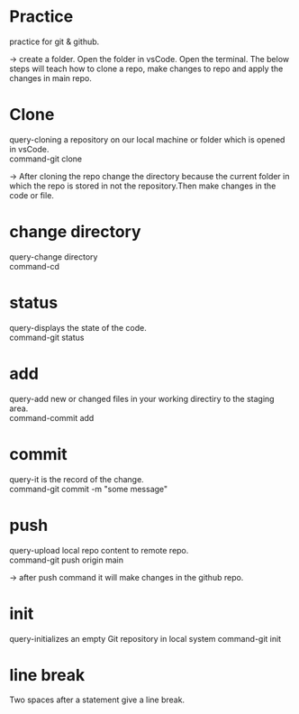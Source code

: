 # Practice
practice for git &amp; github.

-> create a folder. Open the folder in vsCode. Open the terminal. The below steps will teach how to clone a repo, make changes to repo and apply the changes in main repo.

# Clone
query-cloning a repository on our local machine or folder which is opened in vsCode.  
command-git clone <link>

-> After cloning the repo change the directory because the current folder in which the repo is stored in not the repository.Then make changes in the code or file.

# change directory
query-change directory  
command-cd <file name>

# status
query-displays the state of the code.  
command-git status

# add
query-add new or changed files in your working directiry to the staging area.  
command-commit add <file name>

# commit
query-it is the record of the change.    
command-git commit -m "some message"

# push
query-upload local repo content to remote repo.    
command-git push origin main

-> after push command it will make changes in the github repo.

# init 
query-initializes an empty Git repository in local system 
command-git init

# line break
Two spaces after a statement give a line break.